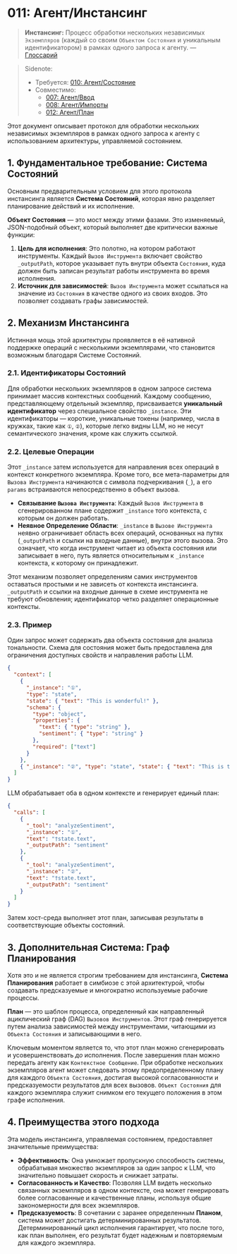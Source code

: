 # 011: Агент/Инстансинг

> **Инстансинг:** Процесс обработки нескольких независимых `Экземпляров` (каждый со своим `Объектом Состояния` и уникальным идентификатором) в рамках одного запроса к агенту. — [Глоссарий](./000_glossary.md)

> Sidenote:
>
> - Требуется: [010: Агент/Состояние](./010_agent_state.md)
> - Совместимо:
>   - [007: Агент/Ввод](./007_agent_input.md)
>   - [008: Агент/Импорты](./008_agent_imports.md)
>   - [012: Агент/План](./012_agent_plan.md)

Этот документ описывает протокол для обработки нескольких независимых экземпляров в рамках одного запроса к агенту с использованием архитектуры, управляемой состоянием.

## 1. Фундаментальное требование: Система Состояний

Основным предварительным условием для этого протокола инстансинга является **Система Состояний**, которая явно разделяет планирование действий и их исполнение.

**Объект Состояния** — это мост между этими фазами. Это изменяемый, JSON-подобный объект, который выполняет две критически важные функции:

1.  **Цель для исполнения**: Это полотно, на котором работают инструменты. Каждый `Вызов Инструмента` включает свойство `_outputPath`, которое указывает путь внутри объекта `Состояния`, куда должен быть записан результат работы инструмента во время исполнения.
2.  **Источник для зависимостей**: `Вызов Инструмента` может ссылаться на значение из `Состояния` в качестве одного из своих входов. Это позволяет создавать графы зависимостей.

## 2. Механизм Инстансинга

Истинная мощь этой архитектуры проявляется в её нативной поддержке операций с несколькими экземплярами, что становится возможным благодаря Системе Состояний.

### 2.1. Идентификаторы Состояний

Для обработки нескольких экземпляров в одном запросе система принимает массив контекстных сообщений. Каждому сообщению, представляющему отдельный экземпляр, присваивается **уникальный идентификатор** через специальное свойство `_instance`. Эти идентификаторы — короткие, уникальные токены (например, числа в кружках, такие как `①`, `②`), которые легко видны LLM, но не несут семантического значения, кроме как служить ссылкой.

### 2.2. Целевые Операции

Этот `_instance` затем используется для направления всех операций в контекст конкретного экземпляра. Кроме того, все мета-параметры для `Вызова Инструмента` начинаются с символа подчеркивания (`_`), а его `params` встраиваются непосредственно в объект вызова.

- **Связывание `Вызова Инструмента`**: Каждый `Вызов Инструмента` в сгенерированном плане содержит `_instance` того контекста, с которым он должен работать.
- **Неявное Определение Области**: `_instance` в `Вызове Инструмента` неявно ограничивает область всех операций, основанных на путях (`_outputPath` и ссылки на входные данные), внутри этого вызова. Это означает, что когда инструмент читает из объекта состояния или записывает в него, путь является относительным к `_instance` контекста, к которому он принадлежит.

Этот механизм позволяет определениям самих инструментов оставаться простыми и не зависеть от контекста инстансинга. `_outputPath` и ссылки на входные данные в схеме инструмента не требуют обновления; идентификатор четко разделяет операционные контексты.

### 2.3. Пример

Один запрос может содержать два объекта состояния для анализа тональности. Схема для состояния может быть предоставлена для ограничения доступных свойств и направления работы LLM.

```json
{
  "context": [
    {
      "_instance": "①",
      "type": "state",
      "state": { "text": "This is wonderful!" },
      "schema": {
        "type": "object",
        "properties": {
          "text": { "type": "string" },
          "sentiment": { "type": "string" }
        },
        "required": ["text"]
      }
    },
    { "_instance": "②", "type": "state", "state": { "text": "This is terrible." } }
  ]
}
```

LLM обрабатывает оба в одном контексте и генерирует единый план:

```json
{
  "calls": [
    {
      "_tool": "analyzeSentiment",
      "_instance": "①",
      "text": "†state.text",
      "_outputPath": "sentiment"
    },
    {
      "_tool": "analyzeSentiment",
      "_instance": "②",
      "text": "†state.text",
      "_outputPath": "sentiment"
    }
  ]
}
```

Затем хост-среда выполняет этот план, записывая результаты в соответствующие объекты состояний.

## 3. Дополнительная Система: Граф Планирования

Хотя это и не является строгим требованием для инстансинга, **Система Планирования** работает в симбиозе с этой архитектурой, чтобы создавать предсказуемые и многократно используемые рабочие процессы.

**План** — это шаблон процесса, определенный как направленный ациклический граф (DAG) `Вызовов Инструментов`. Этот граф генерируется путем анализа зависимостей между инструментами, читающими из `Объекта Состояния` и записывающими в него.

Ключевым моментом является то, что этот план можно сгенерировать и усовершенствовать _до_ исполнения. После завершения план можно передать агенту как `Контекстное Сообщение`. При обработке нескольких экземпляров агент может следовать этому предопределенному плану для каждого `Объекта Состояния`, достигая высокой согласованности и предсказуемости результатов для всех вызовов. `Объект Состояния` для каждого экземпляра служит снимком его текущего положения в этом графе исполнения.

## 4. Преимущества этого подхода

Эта модель инстансинга, управляемая состоянием, предоставляет значительные преимущества:

- **Эффективность**: Она умножает пропускную способность системы, обрабатывая множество экземпляров за один запрос к LLM, что значительно повышает скорость и снижает затраты.
- **Согласованность и Качество**: Позволяя LLM видеть несколько связанных экземпляров в одном контексте, она может генерировать более согласованные и качественные планы, используя общие закономерности для всех экземпляров.
- **Предсказуемость**: В сочетании с заранее определенным **Планом**, система может достигать детерминированных результатов. Детерминированный цикл исполнения гарантирует, что после того, как план выполнен, его результат будет надежным и повторяемым для каждого экземпляра.